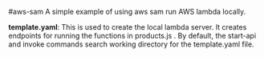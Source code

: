 #aws-sam
A simple example of using aws sam run AWS lambda locally.

**template.yaml**: This is used to create the local lambda server. It creates endpoints for running the functions in products.js . By default, the start-api and invoke commands search working directory for the template.yaml file.